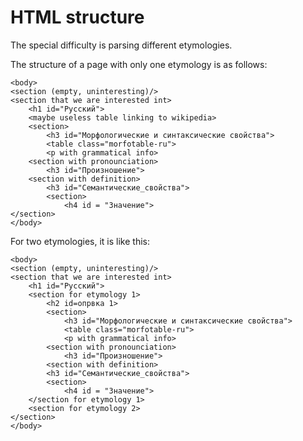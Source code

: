 # HTML structure

The special difficulty is parsing different etymologies.

The structure of a page with only one etymology is as follows:
```
<body>
<section (empty, uninteresting)/>
<section that we are interested int>
    <h1 id="Русский">
    <maybe useless table linking to wikipedia>
    <section>
        <h3 id="Морфологические и синтаксические свойства">
        <table class="morfotable-ru">
        <p with grammatical info>
    <section with pronounciation>
        <h3 id="Произношение">
    <section with definition>
        <h3 id="Семантические_свойства">
        <section>
            <h4 id = "Значение">
</section>
</body>
```

For two etymologies, it is like this:

```
<body>
<section (empty, uninteresting)/>
<section that we are interested int>
    <h1 id="Русский">
    <section for etymology 1>
        <h2 id=опрвка 1>
        <section>
            <h3 id="Морфологические и синтаксические свойства">
            <table class="morfotable-ru">
            <p with grammatical info>
        <section with pronounciation>
            <h3 id="Произношение">
        <section with definition>
        <h3 id="Семантические_свойства">
        <section>
            <h4 id = "Значение">
    </section for etymology 1>
    <section for etymology 2>
</section>
</body>

```